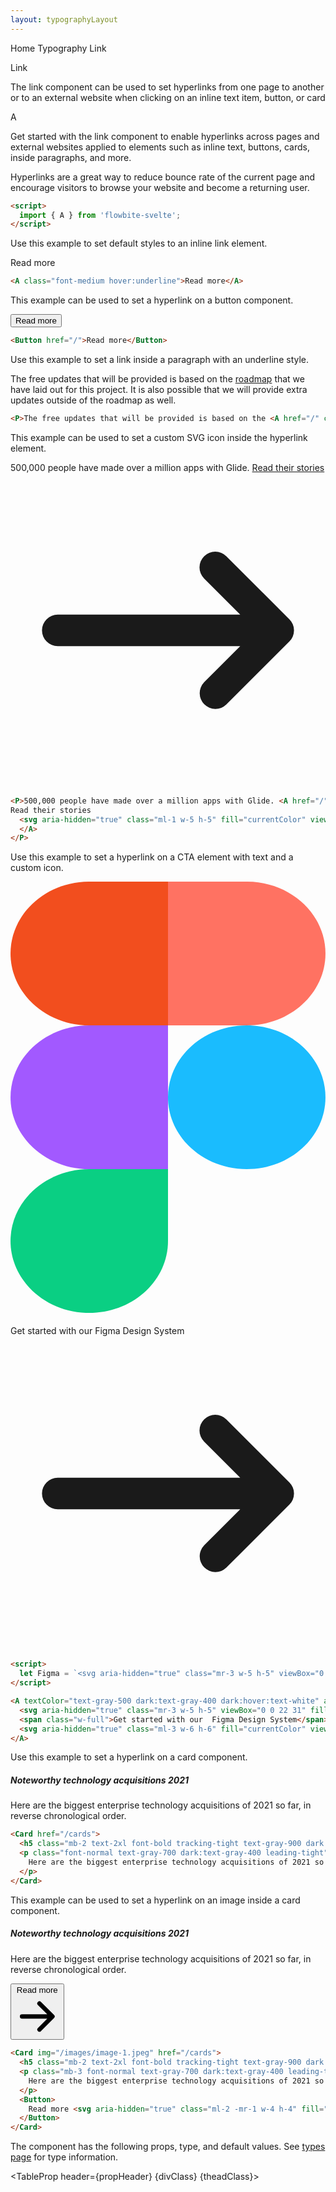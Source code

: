 ```yaml
---
layout: typographyLayout
---
```


<script>
  import { Htwo, ExampleDiv, GitHubSource, CompoDescription, TableProp, TableDefaultRow} from '../utils'
  import {  A, P, Button, Card, Heading, Breadcrumb, BreadcrumbItem } from '$lib'

  import componentProps from '../props/A.json'

  // Props table
  let items1 = componentProps.props
  let propHeader = ['Name', 'Type', 'Default']
  let divClass='w-full relative overflow-x-auto shadow-md sm:rounded-lg py-4'
  let theadClass ='text-xs text-gray-700 uppercase bg-gray-50 dark:bg-gray-700 dark:text-white'
</script>

<Breadcrumb class="pb-8">
  <BreadcrumbItem href="/" home >Home</BreadcrumbItem>
  <BreadcrumbItem href="/components/typography/">Typography</BreadcrumbItem>
	<BreadcrumbItem>Link</BreadcrumbItem>
</Breadcrumb>

<Heading class="w-full mb-2" tag="h1" customSize="text-3xl">Link</Heading>

<CompoDescription>The link component can be used to set hyperlinks from one page to another or to an external website when clicking on an inline text item, button, or card</CompoDescription>

<ExampleDiv>
<GitHubSource href="buttongroups/A.svelte">A</GitHubSource>
</ExampleDiv>

Get started with the link component to enable hyperlinks across pages and external websites applied to elements such as inline text, buttons, cards, inside paragraphs, and more.

Hyperlinks are a great way to reduce bounce rate of the current page and encourage visitors to browse your website and become a returning user.

<Htwo label="Setup" />

```html
<script>
  import { A } from 'flowbite-svelte';
</script>
```

<Htwo label="Default link" />

Use this example to set default styles to an inline link element.

<ExampleDiv>
<A class="font-medium hover:underline">Read more</A>
</ExampleDiv>

```html
<A class="font-medium hover:underline">Read more</A>
```

<Htwo label="Button" />

This example can be used to set a hyperlink on a button component.

<ExampleDiv>
<Button href="/">Read more</Button>
</ExampleDiv>

```html
<Button href="/">Read more</Button>
```

<Htwo label="Pagagraph" />

Use this example to set a link inside a paragraph with an underline style.

<ExampleDiv>
<P>The free updates that will be provided is based on the <A href="/" class="underline hover:no-underline">roadmap</A> that we have laid out for this project. It is also possible that we will provide extra updates outside of the roadmap as well.</P>
</ExampleDiv>

```html
<P>The free updates that will be provided is based on the <A href="/" class="underline hover:no-underline">roadmap</A> that we have laid out for this project. It is also possible that we will provide extra updates outside of the roadmap as well.</P>
```

<Htwo label="Icon link" />

This example can be used to set a custom SVG icon inside the hyperlink element.

<ExampleDiv>
<P>500,000 people have made over a million apps with Glide. <A href="/" textColor="text-blue-600 dark:text-blue-500" aClass="inline-flex items-center font-medium  hover:underline">
Read their stories
  <svg aria-hidden="true" class="ml-1 w-5 h-5" fill="currentColor" viewBox="0 0 20 20" xmlns="http://www.w3.org/2000/svg"><path fill-rule="evenodd" d="M12.293 5.293a1 1 0 011.414 0l4 4a1 1 0 010 1.414l-4 4a1 1 0 01-1.414-1.414L14.586 11H3a1 1 0 110-2h11.586l-2.293-2.293a1 1 0 010-1.414z" clip-rule="evenodd"></path></svg>
</A>
</P>
</ExampleDiv>

```html
<P>500,000 people have made over a million apps with Glide. <A href="/" textColor="text-blue-600 dark:text-blue-500" aClass="inline-flex items-center font-medium  hover:underline">
Read their stories
  <svg aria-hidden="true" class="ml-1 w-5 h-5" fill="currentColor" viewBox="0 0 20 20" xmlns="http://www.w3.org/2000/svg"><path fill-rule="evenodd" d="M12.293 5.293a1 1 0 011.414 0l4 4a1 1 0 010 1.414l-4 4a1 1 0 01-1.414-1.414L14.586 11H3a1 1 0 110-2h11.586l-2.293-2.293a1 1 0 010-1.414z" clip-rule="evenodd"></path></svg>
  </A>
</P>
```

<Htwo label="CTA link" />

Use this example to set a hyperlink on a CTA element with text and a custom icon.

<ExampleDiv>
<A textColor="text-gray-500 dark:text-gray-400 dark:hover:text-white" aClass="inline-flex justify-center items-center p-5 text-base font-medium bg-gray-50 rounded-lg hover:text-gray-900 hover:bg-gray-100 dark:bg-gray-800 dark:hover:bg-gray-700">
  <svg aria-hidden="true" class="mr-3 w-5 h-5" viewBox="0 0 22 31" fill="none" xmlns="http://www.w3.org/2000/svg"><g clip-path="url(#clip0_4151_63004)"><path d="M5.50085 30.1242C8.53625 30.1242 10.9998 27.8749 10.9998 25.1035V20.0828H5.50085C2.46546 20.0828 0.00195312 22.332 0.00195312 25.1035C0.00195312 27.8749 2.46546 30.1242 5.50085 30.1242Z" fill="#0ACF83"/><path d="M0.00195312 15.062C0.00195312 12.2905 2.46546 10.0413 5.50085 10.0413H10.9998V20.0827H5.50085C2.46546 20.0827 0.00195312 17.8334 0.00195312 15.062Z" fill="#A259FF"/><path d="M0.00195312 5.02048C0.00195312 2.24904 2.46546 -0.000244141 5.50085 -0.000244141H10.9998V10.0412H5.50085C2.46546 10.0412 0.00195312 7.79193 0.00195312 5.02048Z" fill="#F24E1E"/><path d="M11 -0.000244141H16.4989C19.5343 -0.000244141 21.9978 2.24904 21.9978 5.02048C21.9978 7.79193 19.5343 10.0412 16.4989 10.0412H11V-0.000244141Z" fill="#FF7262"/><path d="M21.9978 15.062C21.9978 17.8334 19.5343 20.0827 16.4989 20.0827C13.4635 20.0827 11 17.8334 11 15.062C11 12.2905 13.4635 10.0413 16.4989 10.0413C19.5343 10.0413 21.9978 12.2905 21.9978 15.062Z" fill="#1ABCFE"/></g><defs><clipPath id="clip0_4151_63004"><rect width="22" height="30.1244" fill="white" transform="translate(0 -0.000244141)"/></clipPath></defs></svg>
  <span class="w-full">Get started with our  Figma Design System</span>
  <svg aria-hidden="true" class="ml-3 w-6 h-6" fill="currentColor" viewBox="0 0 20 20" xmlns="http://www.w3.org/2000/svg"><path fill-rule="evenodd" d="M12.293 5.293a1 1 0 011.414 0l4 4a1 1 0 010 1.414l-4 4a1 1 0 01-1.414-1.414L14.586 11H3a1 1 0 110-2h11.586l-2.293-2.293a1 1 0 010-1.414z" clip-rule="evenodd"></path></svg>
</A>
</ExampleDiv>

```html
<script>
  let Figma = `<svg aria-hidden="true" class="mr-3 w-5 h-5" viewBox="0 0 22 31" fill="none" xmlns="http://www.w3.org/2000/svg"><g clip-path="url(#clip0_4151_63004)"><path d="M5.50085 30.1242C8.53625 30.1242 10.9998 27.8749 10.9998 25.1035V20.0828H5.50085C2.46546 20.0828 0.00195312 22.332 0.00195312 25.1035C0.00195312 27.8749 2.46546 30.1242 5.50085 30.1242Z" fill="#0ACF83"/><path d="M0.00195312 15.062C0.00195312 12.2905 2.46546 10.0413 5.50085 10.0413H10.9998V20.0827H5.50085C2.46546 20.0827 0.00195312 17.8334 0.00195312 15.062Z" fill="#A259FF"/><path d="M0.00195312 5.02048C0.00195312 2.24904 2.46546 -0.000244141 5.50085 -0.000244141H10.9998V10.0412H5.50085C2.46546 10.0412 0.00195312 7.79193 0.00195312 5.02048Z" fill="#F24E1E"/><path d="M11 -0.000244141H16.4989C19.5343 -0.000244141 21.9978 2.24904 21.9978 5.02048C21.9978 7.79193 19.5343 10.0412 16.4989 10.0412H11V-0.000244141Z" fill="#FF7262"/><path d="M21.9978 15.062C21.9978 17.8334 19.5343 20.0827 16.4989 20.0827C13.4635 20.0827 11 17.8334 11 15.062C11 12.2905 13.4635 10.0413 16.4989 10.0413C19.5343 10.0413 21.9978 12.2905 21.9978 15.062Z" fill="#1ABCFE"/></g><defs><clipPath id="clip0_4151_63004"><rect width="22" height="30.1244" fill="white" transform="translate(0 -0.000244141)"/></clipPath></defs></svg>`
</script>

<A textColor="text-gray-500 dark:text-gray-400 dark:hover:text-white" aClass="inline-flex justify-center items-center p-5 text-base font-medium bg-gray-50 rounded-lg hover:text-gray-900 hover:bg-gray-100 dark:bg-gray-800 dark:hover:bg-gray-700">
  <svg aria-hidden="true" class="mr-3 w-5 h-5" viewBox="0 0 22 31" fill="none" xmlns="http://www.w3.org/2000/svg"><g clip-path="url(#clip0_4151_63004)"><path d="M5.50085 30.1242C8.53625 30.1242 10.9998 27.8749 10.9998 25.1035V20.0828H5.50085C2.46546 20.0828 0.00195312 22.332 0.00195312 25.1035C0.00195312 27.8749 2.46546 30.1242 5.50085 30.1242Z" fill="#0ACF83"/><path d="M0.00195312 15.062C0.00195312 12.2905 2.46546 10.0413 5.50085 10.0413H10.9998V20.0827H5.50085C2.46546 20.0827 0.00195312 17.8334 0.00195312 15.062Z" fill="#A259FF"/><path d="M0.00195312 5.02048C0.00195312 2.24904 2.46546 -0.000244141 5.50085 -0.000244141H10.9998V10.0412H5.50085C2.46546 10.0412 0.00195312 7.79193 0.00195312 5.02048Z" fill="#F24E1E"/><path d="M11 -0.000244141H16.4989C19.5343 -0.000244141 21.9978 2.24904 21.9978 5.02048C21.9978 7.79193 19.5343 10.0412 16.4989 10.0412H11V-0.000244141Z" fill="#FF7262"/><path d="M21.9978 15.062C21.9978 17.8334 19.5343 20.0827 16.4989 20.0827C13.4635 20.0827 11 17.8334 11 15.062C11 12.2905 13.4635 10.0413 16.4989 10.0413C19.5343 10.0413 21.9978 12.2905 21.9978 15.062Z" fill="#1ABCFE"/></g><defs><clipPath id="clip0_4151_63004"><rect width="22" height="30.1244" fill="white" transform="translate(0 -0.000244141)"/></clipPath></defs></svg>
  <span class="w-full">Get started with our  Figma Design System</span>
  <svg aria-hidden="true" class="ml-3 w-6 h-6" fill="currentColor" viewBox="0 0 20 20" xmlns="http://www.w3.org/2000/svg"><path fill-rule="evenodd" d="M12.293 5.293a1 1 0 011.414 0l4 4a1 1 0 010 1.414l-4 4a1 1 0 01-1.414-1.414L14.586 11H3a1 1 0 110-2h11.586l-2.293-2.293a1 1 0 010-1.414z" clip-rule="evenodd"></path></svg>
</A>
```

<Htwo label="Card link" />

Use this example to set a hyperlink on a card component.

<ExampleDiv>
<Card href="/cards">
  <h5 class="mb-2 text-2xl font-bold tracking-tight text-gray-900 dark:text-white">Noteworthy technology acquisitions 2021</h5>
  <p class="font-normal text-gray-700 dark:text-gray-400 leading-tight">
    Here are the biggest enterprise technology acquisitions of 2021 so far, in reverse chronological order.
  </p>
</Card>
</ExampleDiv>

```html
<Card href="/cards">
  <h5 class="mb-2 text-2xl font-bold tracking-tight text-gray-900 dark:text-white">Noteworthy technology acquisitions 2021</h5>
  <p class="font-normal text-gray-700 dark:text-gray-400 leading-tight">
    Here are the biggest enterprise technology acquisitions of 2021 so far, in reverse chronological order.
  </p>
</Card>
```

<Htwo label="Image link" />

This example can be used to set a hyperlink on an image inside a card component.

<ExampleDiv>
<Card img="/images/image-1.jpeg" href="/cards">
  <h5 class="mb-2 text-2xl font-bold tracking-tight text-gray-900 dark:text-white">Noteworthy technology acquisitions 2021</h5>
  <p class="mb-3 font-normal text-gray-700 dark:text-gray-400 leading-tight">
    Here are the biggest enterprise technology acquisitions of 2021 so far, in reverse chronological order.
  </p>
  <Button>
    Read more <svg aria-hidden="true" class="ml-2 -mr-1 w-4 h-4" fill="currentColor" viewBox="0 0 20 20" xmlns="http://www.w3.org/2000/svg"><path fill-rule="evenodd" d="M10.293 3.293a1 1 0 011.414 0l6 6a1 1 0 010 1.414l-6 6a1 1 0 01-1.414-1.414L14.586 11H3a1 1 0 110-2h11.586l-4.293-4.293a1 1 0 010-1.414z" clip-rule="evenodd"></path></svg>
  </Button>
</Card>
</ExampleDiv>

```html
<Card img="/images/image-1.jpeg" href="/cards">
  <h5 class="mb-2 text-2xl font-bold tracking-tight text-gray-900 dark:text-white">Noteworthy technology acquisitions 2021</h5>
  <p class="mb-3 font-normal text-gray-700 dark:text-gray-400 leading-tight">
    Here are the biggest enterprise technology acquisitions of 2021 so far, in reverse chronological order.
  </p>
  <Button>
    Read more <svg aria-hidden="true" class="ml-2 -mr-1 w-4 h-4" fill="currentColor" viewBox="0 0 20 20" xmlns="http://www.w3.org/2000/svg"><path fill-rule="evenodd" d="M10.293 3.293a1 1 0 011.414 0l6 6a1 1 0 010 1.414l-6 6a1 1 0 01-1.414-1.414L14.586 11H3a1 1 0 110-2h11.586l-4.293-4.293a1 1 0 010-1.414z" clip-rule="evenodd"></path></svg>
  </Button>
</Card>
```

<Htwo label="Props" />

The component has the following props, type, and default values. See <A href="/pages/types">types page</A> for type information.

<TableProp header={propHeader} {divClass} {theadClass}>
  <TableDefaultRow items={items1} rowState='hover' />
</TableProp>
